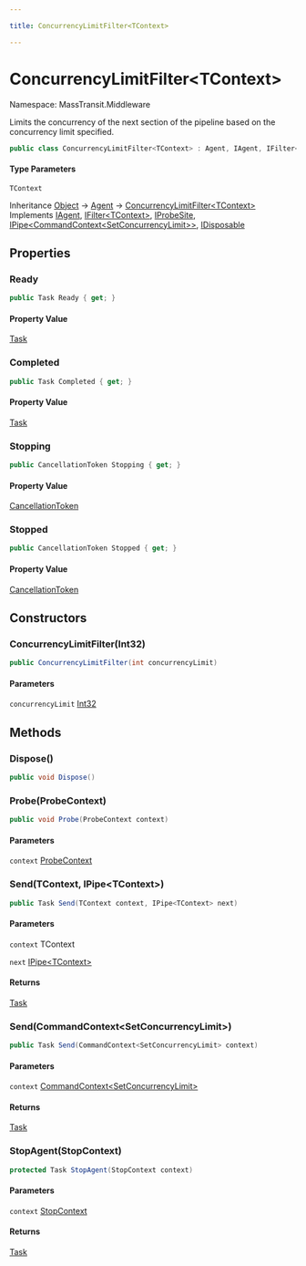 ```yaml
---

title: ConcurrencyLimitFilter<TContext>

---
```


# ConcurrencyLimitFilter\<TContext\>

Namespace: MassTransit.Middleware

Limits the concurrency of the next section of the pipeline based on the concurrency limit
 specified.

```csharp
public class ConcurrencyLimitFilter<TContext> : Agent, IAgent, IFilter<TContext>, IProbeSite, IPipe<CommandContext<SetConcurrencyLimit>>, IDisposable
```

#### Type Parameters

`TContext`<br/>

Inheritance [Object](https://learn.microsoft.com/en-us/dotnet/api/system.object) → [Agent](../../masstransit-abstractions/masstransit-middleware/agent) → [ConcurrencyLimitFilter\<TContext\>](../masstransit-middleware/concurrencylimitfilter-1)<br/>
Implements [IAgent](../../masstransit-abstractions/masstransit/iagent), [IFilter\<TContext\>](../../masstransit-abstractions/masstransit/ifilter-1), [IProbeSite](../../masstransit-abstractions/masstransit/iprobesite), [IPipe\<CommandContext\<SetConcurrencyLimit\>\>](../../masstransit-abstractions/masstransit/ipipe-1), [IDisposable](https://learn.microsoft.com/en-us/dotnet/api/system.idisposable)

## Properties

### **Ready**

```csharp
public Task Ready { get; }
```

#### Property Value

[Task](https://learn.microsoft.com/en-us/dotnet/api/system.threading.tasks.task)<br/>

### **Completed**

```csharp
public Task Completed { get; }
```

#### Property Value

[Task](https://learn.microsoft.com/en-us/dotnet/api/system.threading.tasks.task)<br/>

### **Stopping**

```csharp
public CancellationToken Stopping { get; }
```

#### Property Value

[CancellationToken](https://learn.microsoft.com/en-us/dotnet/api/system.threading.cancellationtoken)<br/>

### **Stopped**

```csharp
public CancellationToken Stopped { get; }
```

#### Property Value

[CancellationToken](https://learn.microsoft.com/en-us/dotnet/api/system.threading.cancellationtoken)<br/>

## Constructors

### **ConcurrencyLimitFilter(Int32)**

```csharp
public ConcurrencyLimitFilter(int concurrencyLimit)
```

#### Parameters

`concurrencyLimit` [Int32](https://learn.microsoft.com/en-us/dotnet/api/system.int32)<br/>

## Methods

### **Dispose()**

```csharp
public void Dispose()
```

### **Probe(ProbeContext)**

```csharp
public void Probe(ProbeContext context)
```

#### Parameters

`context` [ProbeContext](../../masstransit-abstractions/masstransit/probecontext)<br/>

### **Send(TContext, IPipe\<TContext\>)**

```csharp
public Task Send(TContext context, IPipe<TContext> next)
```

#### Parameters

`context` TContext<br/>

`next` [IPipe\<TContext\>](../../masstransit-abstractions/masstransit/ipipe-1)<br/>

#### Returns

[Task](https://learn.microsoft.com/en-us/dotnet/api/system.threading.tasks.task)<br/>

### **Send(CommandContext\<SetConcurrencyLimit\>)**

```csharp
public Task Send(CommandContext<SetConcurrencyLimit> context)
```

#### Parameters

`context` [CommandContext\<SetConcurrencyLimit\>](../../masstransit-abstractions/masstransit-contracts/commandcontext-1)<br/>

#### Returns

[Task](https://learn.microsoft.com/en-us/dotnet/api/system.threading.tasks.task)<br/>

### **StopAgent(StopContext)**

```csharp
protected Task StopAgent(StopContext context)
```

#### Parameters

`context` [StopContext](../../masstransit-abstractions/masstransit/stopcontext)<br/>

#### Returns

[Task](https://learn.microsoft.com/en-us/dotnet/api/system.threading.tasks.task)<br/>

